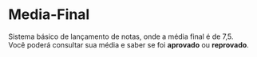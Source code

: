 # Media-Final

Sistema básico de lançamento de notas, onde a média final é de 7,5.
<br>
Você poderá consultar sua média e saber se foi **aprovado** ou **reprovado**.
